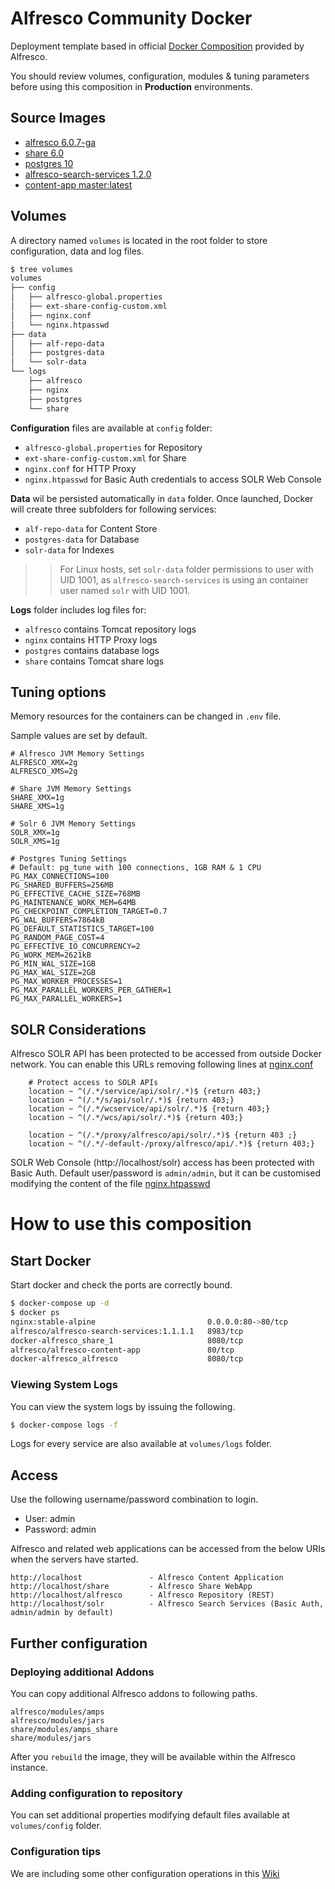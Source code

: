 # Alfresco Community Docker

Deployment template based in official [Docker Composition](https://github.com/Alfresco/acs-community-deployment/tree/master/docker-compose) provided by Alfresco.

You should review volumes, configuration, modules & tuning parameters before using this composition in **Production** environments.

## Source Images

* [alfresco 6.0.7-ga](https://github.com/Alfresco/acs-community-packaging/blob/master/docker-alfresco/Dockerfile)
* [share 6.0](https://github.com/Alfresco/share/blob/6.0/packaging/docker/Dockerfile)
* [postgres 10](https://github.com/docker-library/postgres/blob/master/10/Dockerfile)
* [alfresco-search-services 1.2.0](https://github.com/Alfresco/SearchServices/blob/master/packaging/src/docker/Dockerfile)
* [content-app master:latest](https://hub.docker.com/r/alfresco/alfresco-content-app/)

## Volumes

A directory named `volumes` is located in the root folder to store configuration, data and log files.

```bash
$ tree volumes
volumes
├── config
│   ├── alfresco-global.properties
│   ├── ext-share-config-custom.xml
│   ├── nginx.conf
│   └── nginx.htpasswd
├── data
│   ├── alf-repo-data
│   ├── postgres-data
│   └── solr-data
└── logs
    ├── alfresco
    ├── nginx
    ├── postgres
    └── share
```

**Configuration** files are available at `config` folder:

* `alfresco-global.properties` for Repository
* `ext-share-config-custom.xml` for Share
* `nginx.conf` for HTTP Proxy
* `nginx.htpasswd` for Basic Auth credentials to access SOLR Web Console

**Data** wil be persisted automatically in `data` folder. Once launched, Docker will create three subfolders for following services:

* `alf-repo-data` for Content Store
* `postgres-data` for Database
* `solr-data` for Indexes

>> For Linux hosts, set `solr-data` folder permissions to user with UID 1001, as `alfresco-search-services` is using an container user named `solr` with UID 1001.

**Logs** folder includes log files for:

* `alfresco` contains Tomcat repository logs
* `nginx` contains HTTP Proxy logs
* `postgres` contains database logs
* `share` contains Tomcat share logs

## Tuning options

Memory resources for the containers can be changed in `.env` file.

Sample values are set by default.

```
# Alfresco JVM Memory Settings
ALFRESCO_XMX=2g
ALFRESCO_XMS=2g

# Share JVM Memory Settings
SHARE_XMX=1g
SHARE_XMS=1g

# Solr 6 JVM Memory Settings
SOLR_XMX=1g
SOLR_XMS=1g

# Postgres Tuning Settings
# Default: pg_tune with 100 connections, 1GB RAM & 1 CPU
PG_MAX_CONNECTIONS=100
PG_SHARED_BUFFERS=256MB
PG_EFFECTIVE_CACHE_SIZE=768MB
PG_MAINTENANCE_WORK_MEM=64MB
PG_CHECKPOINT_COMPLETION_TARGET=0.7
PG_WAL_BUFFERS=7864kB
PG_DEFAULT_STATISTICS_TARGET=100
PG_RANDOM_PAGE_COST=4
PG_EFFECTIVE_IO_CONCURRENCY=2
PG_WORK_MEM=2621kB
PG_MIN_WAL_SIZE=1GB
PG_MAX_WAL_SIZE=2GB
PG_MAX_WORKER_PROCESSES=1
PG_MAX_PARALLEL_WORKERS_PER_GATHER=1
PG_MAX_PARALLEL_WORKERS=1
```

## SOLR Considerations

Alfresco SOLR API has been protected to be accessed from outside Docker network. You can enable this URLs removing following lines at [nginx.conf](https://github.com/keensoft/docker-alfresco/blob/master/volumes/config/nginx.conf)

```
    # Protect access to SOLR APIs
    location ~ ^(/.*/service/api/solr/.*)$ {return 403;}
    location ~ ^(/.*/s/api/solr/.*)$ {return 403;}
    location ~ ^(/.*/wcservice/api/solr/.*)$ {return 403;}
    location ~ ^(/.*/wcs/api/solr/.*)$ {return 403;}
    
    location ~ ^(/.*/proxy/alfresco/api/solr/.*)$ {return 403 ;}
    location ~ ^(/.*/-default-/proxy/alfresco/api/.*)$ {return 403;}  
```

SOLR Web Console (http://localhost/solr) access has been protected with Basic Auth. Default user/password is `admin/admin`, but it can be customised modifying the content of the file [nginx.htpasswd](https://github.com/keensoft/docker-alfresco/blob/master/volumes/config/nginx.htpasswd)

# How to use this composition

## Start Docker

Start docker and check the ports are correctly bound.

```bash
$ docker-compose up -d
$ docker ps
nginx:stable-alpine                         0.0.0.0:80->80/tcp
alfresco/alfresco-search-services:1.1.1.1   8983/tcp
docker-alfresco_share_1                     8080/tcp
alfresco/alfresco-content-app               80/tcp
docker-alfresco_alfresco                    8080/tcp
```

### Viewing System Logs

You can view the system logs by issuing the following.

```bash
$ docker-compose logs -f
```

Logs for every service are also available at `volumes/logs` folder.

## Access

Use the following username/password combination to login.

 - User: admin
 - Password: admin

Alfresco and related web applications can be accessed from the below URIs when the servers have started.

```
http://localhost               - Alfresco Content Application
http://localhost/share         - Alfresco Share WebApp
http://localhost/alfresco      - Alfresco Repository (REST)
http://localhost/solr          - Alfresco Search Services (Basic Auth, admin/admin by default)
```

## Further configuration

### Deploying additional Addons

You can copy additional Alfresco addons to following paths.

```
alfresco/modules/amps
alfresco/modules/jars
share/modules/amps_share
share/modules/jars
```

After you `rebuild` the image, they will be available within the Alfresco instance.

### Adding configuration to repository

You can set additional properties modifying default files available at `volumes/config` folder.

### Configuration tips

We are including some other configuration operations in this [Wiki](https://github.com/keensoft/docker-alfresco/wiki)
